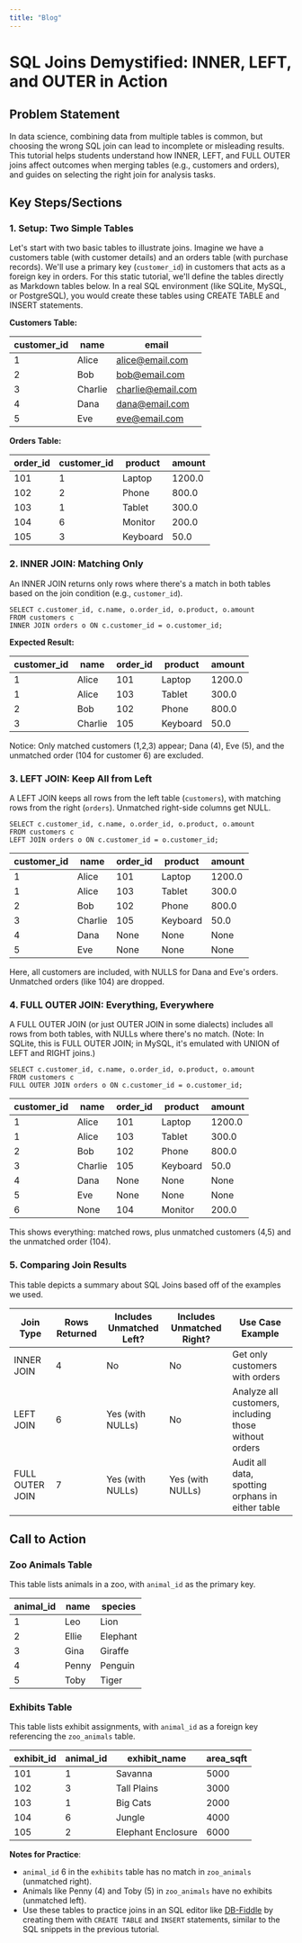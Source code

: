 ```yaml
---
title: "Blog"
---
```


# SQL Joins Demystified: INNER, LEFT, and OUTER in Action

## Problem Statement
In data science, combining data from multiple tables is common, but choosing the wrong SQL join can lead to incomplete or misleading results. This tutorial helps students understand how INNER, LEFT, and FULL OUTER joins affect outcomes when merging tables (e.g., customers and orders), and guides on selecting the right join for analysis tasks.

## Key Steps/Sections
### 1. Setup: Two Simple Tables
Let's start with two basic tables to illustrate joins. Imagine we have a customers table (with customer details) and an orders table (with purchase records). We'll use a primary key (`customer_id`) in customers that acts as a foreign key in orders.
For this static tutorial, we'll define the tables directly as Markdown tables below. In a real SQL environment (like SQLite, MySQL, or PostgreSQL), you would create these tables using CREATE TABLE and INSERT statements.

**Customers Table:**

| customer_id | name     | email             |
|-------------|----------|-------------------|
| 1           | Alice    | alice@email.com   |
| 2           | Bob      | bob@email.com     |
| 3           | Charlie  | charlie@email.com |
| 4           | Dana     | dana@email.com    |
| 5           | Eve      | eve@email.com     |

**Orders Table:**

| order_id | customer_id | product  | amount |
|----------|-------------|----------|--------|
| 101      | 1           | Laptop   | 1200.0 |
| 102      | 2           | Phone    | 800.0  |
| 103      | 1           | Tablet   | 300.0  |
| 104      | 6           | Monitor  | 200.0  |
| 105      | 3           | Keyboard | 50.0   |

### 2. INNER JOIN: Matching Only
An INNER JOIN returns only rows where there's a match in both tables based on the join condition (e.g., `customer_id`).

```
SELECT c.customer_id, c.name, o.order_id, o.product, o.amount
FROM customers c
INNER JOIN orders o ON c.customer_id = o.customer_id;
```

**Expected Result:**

| customer_id | name    | order_id | product  | amount |
|-------------|---------|----------|----------|--------|
| 1           | Alice   | 101      | Laptop   | 1200.0 |
| 1           | Alice   | 103      | Tablet   | 300.0  |
| 2           | Bob     | 102      | Phone    | 800.0  |
| 3           | Charlie | 105      | Keyboard | 50.0   |

Notice: Only matched customers (1,2,3) appear; Dana (4), Eve (5), and the unmatched order (104 for customer 6) are excluded.

### 3. LEFT JOIN: Keep All from Left
A LEFT JOIN keeps all rows from the left table (`customers`), with matching rows from the right (`orders`). Unmatched right-side columns get NULL.

```
SELECT c.customer_id, c.name, o.order_id, o.product, o.amount
FROM customers c
LEFT JOIN orders o ON c.customer_id = o.customer_id;
```

| customer_id | name    | order_id | product  | amount |
|-------------|---------|----------|----------|--------|
| 1           | Alice   | 101      | Laptop   | 1200.0 |
| 1           | Alice   | 103      | Tablet   | 300.0  |
| 2           | Bob     | 102      | Phone    | 800.0  |
| 3           | Charlie | 105      | Keyboard | 50.0   |
| 4           | Dana    | None     | None     | None   |
| 5           | Eve     | None     | None     | None   |

Here, all customers are included, with NULLS for Dana and Eve's orders. Unmatched orders (like 104) are dropped. 

### 4. FULL OUTER JOIN: Everything, Everywhere
A FULL OUTER JOIN (or just OUTER JOIN in some dialects) includes all rows from both tables, with NULLs where there's no match. (Note: In SQLite, this is FULL OUTER JOIN; in MySQL, it's emulated with UNION of LEFT and RIGHT joins.)

```
SELECT c.customer_id, c.name, o.order_id, o.product, o.amount
FROM customers c
FULL OUTER JOIN orders o ON c.customer_id = o.customer_id;
```

| customer_id | name    | order_id | product  | amount |
|-------------|---------|----------|----------|--------|
| 1           | Alice   | 101      | Laptop   | 1200.0 |
| 1           | Alice   | 103      | Tablet   | 300.0  |
| 2           | Bob     | 102      | Phone    | 800.0  |
| 3           | Charlie | 105      | Keyboard | 50.0   |
| 4           | Dana    | None     | None     | None   |
| 5           | Eve     | None     | None     | None   |
| 6           | None    | 104      | Monitor  | 200.0  |

This shows everything: matched rows, plus unmatched customers (4,5) and the unmatched order (104). 

### 5. Comparing Join Results

This table depicts a summary about SQL Joins based off of the examples we used. 

| Join Type       | Rows Returned | Includes Unmatched Left? | Includes Unmatched Right? | Use Case Example                  |
|-----------------|---------------|--------------------------|---------------------------|-----------------------------------|
| INNER JOIN      | 4             | No                       | No                        | Get only customers with orders    |
| LEFT JOIN       | 6             | Yes (with NULLs)         | No                        | Analyze all customers, including those without orders |
| FULL OUTER JOIN | 7             | Yes (with NULLs)         | Yes (with NULLs)          | Audit all data, spotting orphans in either table |

## Call to Action

### Zoo Animals Table
This table lists animals in a zoo, with `animal_id` as the primary key.

| animal_id | name      | species      |
|-----------|-----------|--------------|
| 1         | Leo       | Lion         |
| 2         | Ellie     | Elephant     |
| 3         | Gina      | Giraffe      |
| 4         | Penny     | Penguin      |
| 5         | Toby      | Tiger        |

### Exhibits Table
This table lists exhibit assignments, with `animal_id` as a foreign key referencing the `zoo_animals` table.

| exhibit_id | animal_id | exhibit_name | area_sqft |
|------------|-----------|--------------|-----------|
| 101        | 1         | Savanna      | 5000      |
| 102        | 3         | Tall Plains  | 3000      |
| 103        | 1         | Big Cats     | 2000      |
| 104        | 6         | Jungle       | 4000      |
| 105        | 2         | Elephant Enclosure | 6000 |

**Notes for Practice**:
- `animal_id` 6 in the `exhibits` table has no match in `zoo_animals` (unmatched right).
- Animals like Penny (4) and Toby (5) in `zoo_animals` have no exhibits (unmatched left).
- Use these tables to practice joins in an SQL editor like [DB-Fiddle](https://www.db-fiddle.com/) by creating them with `CREATE TABLE` and `INSERT` statements, similar to the SQL snippets in the previous tutorial.